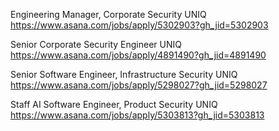 Engineering Manager, Corporate Security UNIQ https://www.asana.com/jobs/apply/5302903?gh_jid=5302903

Senior Corporate Security Engineer UNIQ https://www.asana.com/jobs/apply/4891490?gh_jid=4891490

Senior Software Engineer, Infrastructure Security UNIQ https://www.asana.com/jobs/apply/5298027?gh_jid=5298027

Staff AI Software Engineer, Product Security UNIQ https://www.asana.com/jobs/apply/5303813?gh_jid=5303813

